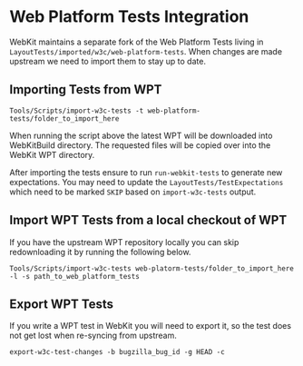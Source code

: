 # Web Platform Tests Integration

WebKit maintains a separate fork of the Web Platform Tests living in `‌LayoutTests/imported/w3c/web-platform-tests`. When changes are made upstream we need to import them to stay up to date.

## Importing Tests from WPT

```
Tools/Scripts/import-w3c-tests -t web-platform-tests/folder_to_import_here
```

When running the script above the latest WPT will be downloaded into WebKitBuild directory. The requested files will be copied over into the WebKit WPT directory.

After importing the tests ensure to run `run-webkit-tests` to generate new expectations. You may need to update the `LayoutTests/TestExpectations` which need to be marked `SKIP` based on `import-w3c-tests` output.

## Import WPT Tests from a local checkout of WPT

If you have the upstream WPT repository locally you can skip redownloading it by running the following below.

```
Tools/Scripts/import-w3c-tests web-platorm-tests/folder_to_import_here -l -s path_to_web_platform_tests
```

## Export WPT Tests

If you write a WPT test in WebKit you will need to export it, so the test does not get lost when re-syncing from upstream.

```
export-w3c-test-changes -b bugzilla_bug_id -g HEAD -c
```